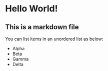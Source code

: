 # Hello World!
## This is a markdown file

You can list items in an unordered list as below:
* Alpha
* Beta
* Gamma
* Delta
